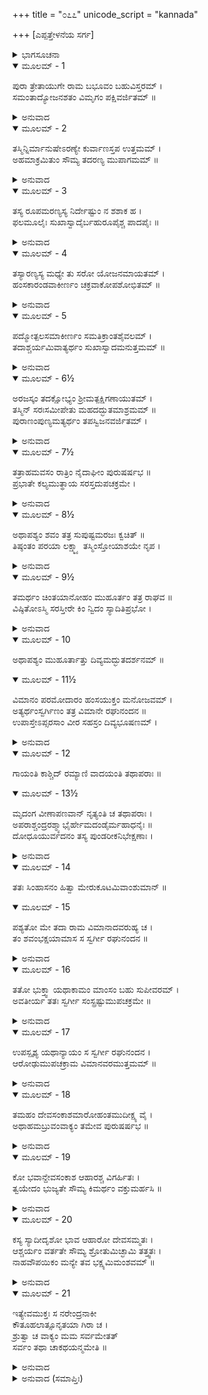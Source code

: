 +++
title = "೦೭೭"
unicode_script = "kannada"

+++
[ಎಪ್ಪತ್ತೇಳನೆಯ ಸರ್ಗ]



<details><summary>ಭಾಗಸೂಚನಾ</summary>

ಅಗಸ್ತ್ಯರು ಸ್ವರ್ಗೀಯ ಪುರುಷನೊಬ್ಬನು ಶವಭಕ್ಷಣೆ ಮಾಡಿದ ಪ್ರಸಂಗವನ್ನು ಶ್ರೀರಾಮನಿಗೆ ಹೇಳಿದುದು
</details>

<details open><summary>ಮೂಲಮ್ - 1</summary>

ಪುರಾ ತ್ರೇತಾಯುಗೇ ರಾಮ ಬಭೂವಂ ಬಹುವಿಸ್ತರಮ್ ।  
ಸಮಂತಾದ್ಯೋಜನಶತಂ ವಿಮೃಗಂ ಪಕ್ಷಿವರ್ಜಿತಮ್ ॥
</details>

<details><summary>ಅನುವಾದ</summary>

(ಅಗಸ್ತ್ಯರು ಹೇಳುತ್ತಾರೆ -) ಶ್ರೀರಾಮಾ! ಹಿಂದಿನ ತ್ರೇತಾಯುಗದ ಮಾತು - ಒಂದು ಬಹಳ ದೊಡ್ಡ ವನವಿತ್ತು, ಅದು ಸುತ್ತಲೂ ನೂರು ಯೋಜನ ವ್ಯಾಪಿಸಿತ್ತು; ಆದರೆ ಆ ವನದಲ್ಲಿ ಪಶು-ಪಕ್ಷಿಗಳು ಇರಲಿಲ್ಲ.॥1॥
</details>

<details open><summary>ಮೂಲಮ್ - 2</summary>

ತಸ್ಮಿನ್ನಿರ್ಮಾನುಷೇಽರಣ್ಯೇ ಕುರ್ವಾಣಸ್ತಪ ಉತ್ತಮಮ್ ।  
ಅಹಮಾಕ್ರಮಿತುಂ ಸೌಮ್ಯ ತದರಣ್ಯ ಮುಪಾಗಮಮ್ ॥
</details>

<details><summary>ಅನುವಾದ</summary>

ಸೌಮ್ಯ! ಆ ನಿರ್ಜನ ವನದಲ್ಲಿ ಉತ್ತಮ ತಪಸ್ಸು ಮಾಡಲು ಉಪಯುಕ್ತ ಸ್ಥಾನವನ್ನು ಹುಡುಕುತ್ತಾ ತಿರುಗಾಡುತ್ತಾ ನಾನು ಅಲ್ಲಿಗೆ ಹೋದೆ.॥2॥
</details>

<details open><summary>ಮೂಲಮ್ - 3</summary>

ತಸ್ಯ ರೂಪಮರಣ್ಯಸ್ಯ ನಿರ್ದೇಷ್ಟುಂ ನ ಶಶಾಕ ಹ ।  
ಫಲಮೂಲೈಃ ಸುಖಾಸ್ವಾದೈರ್ಬಹುರೂಪೈಶ್ಚ ಪಾದಪೈಃ ॥
</details>

<details><summary>ಅನುವಾದ</summary>

ಆ ವನವು ಎಷ್ಟು ಸುಖದಾಯಕ ಇದ್ದಿತೋ, ಅದನ್ನು ತಿಳಿಸಲು ನಾನು ಅಸಮರ್ಥನಾಗಿದ್ದೇನೆ. ಸ್ವಾದಿಷ್ಟ ಫಲ-ಮೂಲ ಹಾಗೂ ಅನೇಕ ಆಕಾರದ ಬಣ್ಣದ ವೃಕ್ಷಗಳು ಅದರ ಶೋಭೆ ಹೆಚ್ಚಿಸಿದ್ದವು.॥3॥
</details>

<details open><summary>ಮೂಲಮ್ - 4</summary>

ತಸ್ಯಾರಣ್ಯಸ್ಯ ಮಧ್ಯೇ ತು ಸರೋ ಯೋಜನಮಾಯತಮ್ ।  
ಹಂಸಕಾರಂಡವಾಕೀರ್ಣಂ ಚಕ್ರವಾಕೋಪಶೋಭಿತಮ್ ॥
</details>

<details><summary>ಅನುವಾದ</summary>

ಆ ವನದ ಮಧ್ಯದಲ್ಲಿ ಒಂದು ಸರೋವರವಿತ್ತು, ಅದರ ಉದ್ದ-ಅಗಲ ಒಂದೊಂದು ಯೋಜನವಿತ್ತು. ಅದರಲ್ಲಿ ಹಂಸ, ಕಾರಂಡವ, ಮೊದಲಾದ ಜಲಪಕ್ಷಿಗಳಿದ್ದು, ಚಕ್ರವಾಕಗಳ ಜೋಡಿಗಳು ಅದರ ಶೋಭೆ ಹೆಚ್ಚಿಸಿದ್ದವು.॥4॥
</details>

<details open><summary>ಮೂಲಮ್ - 5</summary>

ಪದ್ಮೋತ್ಪಲಸಮಾಕೀರ್ಣಂ ಸಮತಿಕ್ರಾಂತಶೈವಲಮ್ ।  
ತದಾಶ್ಚರ್ಯಮಿವಾತ್ಯರ್ಥಂ ಸುಖಾಸ್ವಾದಮನುತ್ತಮಮ್ ॥
</details>

<details><summary>ಅನುವಾದ</summary>

ಅದರಲ್ಲಿ ಕಮಲ, ನೈದಿಲೆ ಅರಳಿದ್ದವು, ಸರೋವರಕ್ಕೆ ಯಾವುದೇ ಹೆಸರಿರಲಿಲ್ಲ. ಆ ಪರಮೋತ್ತಮ ಸರೋವರ ಅತ್ಯಂತ ಆಶ್ಚರ್ಯಮಯವಾಗಿ ಕಾಣುತ್ತಿತ್ತು. ಅದರ ನೀರು ಕುಡಿಯಲು ಸ್ವಾದಿಷ್ಟ ಮತ್ತು ಸುಖದವಾಗಿತ್ತು.॥5॥
</details>

<details open><summary>ಮೂಲಮ್ - 6½</summary>

ಅರಜಸ್ಕಂ ತದಕ್ಷೋಭ್ಯಂ ಶ್ರೀಮತ್ಪಕ್ಷಿಗಣಾಯುತಮ್ ।  
ತಸ್ಮಿನ್ ಸರಃಸಮೀಪೇತು ಮಹದದ್ಭುತಮಾಶ್ರಮಮ್ ॥  
ಪುರಾಣಂಪುಣ್ಯಮತ್ಯರ್ಥಂ ತಪಸ್ವಿಜನವರ್ಜಿತಮ್ ।
</details>

<details><summary>ಅನುವಾದ</summary>

ಕೆಸರಿಲ್ಲದೆ ಅದು ಸ್ವಚ್ಛವಾಗಿತ್ತು. ಅದನ್ನು ಯಾರೂ ದಾಟಲಾರರು. ಅದರೊಳಗೆ ಸುಂದರ ಪಕ್ಷಿಳು ಕಲರವ ಮಾಡುತ್ತಿದ್ದವು. ಆ ಸರೋವರದ ಬಳಿ ಒಂದು ಪುರಾತನ, ವಿಶಾಲ, ಅದ್ಭುತ ಆಶ್ರಮವಿದ್ದು, ಆದರೆ ಒಬ್ಬನೂ ತಪಸ್ವಿಗಳು ಇರಲಿಲ್ಲ.॥6½॥
</details>

<details open><summary>ಮೂಲಮ್ - 7½</summary>

ತತ್ರಾಹಮವಸಂ ರಾತ್ರಿಂ ನೈದಾಘೀಂ ಪುರುಷರ್ಷಭ ॥  
ಪ್ರಭಾತೇ ಕಲ್ಯಮುತ್ಥಾಯ ಸರಸ್ತದುಪಚಕ್ರಮೇ ।
</details>

<details><summary>ಅನುವಾದ</summary>

ಪುರುಷಶ್ರೇಷ್ಠನೇ! ಗ್ರೀಷ್ಮಋತುವಿನ ರಾತ್ರಿಯಲ್ಲಿ ನಾನು ಆ ಆಶ್ರಮದಲ್ಲಿ ತಂಗಿದ್ದೆ. ಪ್ರಾತಃಕಾಲ ಎದ್ದು ಸ್ನಾನಾದಿ ಗಳಿಗಾಗಿ ನಾನು ಆ ಸರೋವರದ ತಡಿಗೆ ಹೋದೆ.॥7½॥
</details>

<details open><summary>ಮೂಲಮ್ - 8½</summary>

ಅಥಾಪಶ್ಯಂ ಶವಂ ತತ್ರ ಸುಪುಷ್ಟಮರಜಃ ಕ್ವಚಿತ್ ॥  
ತಿಷ್ಠಂತಂ ಪರಯಾ ಲಕ್ಷ್ಮ್ಯಾ ತಸ್ಮಿಂಸ್ತೋಯಾಶಯೇ ನೃಪ ।
</details>

<details><summary>ಅನುವಾದ</summary>

ಆಗ ನನಗೆ ಅಲ್ಲಿ ಹೃಷ್ಟ-ಪುಷ್ಟವಾದ, ನಿರ್ಮಲವಾದ ಒಂದು ಶವ ಕಂಡುಬಂತು. ಅದರಲ್ಲಿ ಎಲ್ಲಿಯೂ ಮಲಿನತೆ ಇರಲಿಲ್ಲ. ನರೇಶ್ವರ! ಆ ಶವವು ಜಲಾಶಯದ ತೀರದಲ್ಲಿ ಬಿದ್ದಿತ್ತು.॥8½॥
</details>

<details open><summary>ಮೂಲಮ್ - 9½</summary>

ತಮರ್ಥಂ ಚಿಂತಯಾನೋಹಂ ಮುಹೂರ್ತಂ ತತ್ರ ರಾಘವ ॥  
ವಿಷ್ಠಿತೋಽಸ್ಮಿ ಸರಸ್ತೀರೇ ಕಿಂ ನ್ವಿದಂ ಸ್ಯಾದಿತಿಪ್ರಭೋ ।
</details>

<details><summary>ಅನುವಾದ</summary>

ಪ್ರಭೋ! ರಘುನಂದನ! ಇದೇನು ಎಂದು ನಾನು ಆ ಶವದ ಕುರಿತು ಯೋಚಿಸುತ್ತಿದ್ದೆ. ಅಲ್ಲಿ ಎರಡು ಗಳಿಗೆ ಆ ಪುಷ್ಕರಿಣಿಯ ತೀರದಲ್ಲಿ ಕುಳಿತ್ತಿದ್ದೆ.॥9½॥
</details>

<details open><summary>ಮೂಲಮ್ - 10</summary>

ಅಥಾಪಶ್ಯಂ ಮುಹೂರ್ತಾತ್ತು ದಿವ್ಯಮದ್ಭುತದರ್ಶನಮ್ ॥
</details>

<details open><summary>ಮೂಲಮ್ - 11½</summary>

ವಿಮಾನಂ ಪರಮೋದಾರಂ ಹಂಸಯುಕ್ತಂ ಮನೋಜವಮ್ ।  
ಅತ್ಯರ್ಥಂಸ್ವರ್ಗಿಣಂ ತತ್ರ ವಿಮಾನೇ ರಘುನಂದನ ॥  
ಉಪಾಸ್ತೇಽಪ್ಸರಸಾಂ ವೀರ ಸಹಸ್ರಂ ದಿವ್ಯಭೂಷಣಮ್ ।
</details>

<details><summary>ಅನುವಾದ</summary>

ಎರಡು ಗಳಿಗೆ ಕಳೆಯುತ್ತಲೇ ಅಲ್ಲಿ ಒಂದು ದಿವ್ಯ, ಅದ್ಭುತ, ಉತ್ತಮ ಹಂಸಯುಕ್ತ, ಮನೋವೇಗದಂತಹ ವಿಮಾನ ಇಳಿಯಿತು. ರಘುನಂದನ! ಆ ವಿಮಾನದಲ್ಲಿ ಅತ್ಯಂತ ರೂಪವಂತ ಓರ್ವ ಸ್ವರ್ಗವಾಸೀ ದೇವತೆ ಕುಳಿತ್ತಿದ್ದನು. ದಿವ್ಯ ಆಭೂಷಣಗಳಿಂದ ವಿಭೂಷಿತ ಸಾವಿರಾರು ಅಪ್ಸರೆಯರು ಅವನ ಸೇವೆಗಾಗಿ ಅದರಲ್ಲಿ ಕುಳಿತ್ತಿದ್ದರು.॥10-11½॥
</details>

<details open><summary>ಮೂಲಮ್ - 12</summary>

ಗಾಯಂತಿ ಕಾಶ್ಚಿದ್ ರಮ್ಯಾಣಿ ವಾದಯಂತಿ ತಥಾಪರಾಃ ॥
</details>

<details open><summary>ಮೂಲಮ್ - 13½</summary>

ಮೃದಂಗ ವೀಣಾಪಣವಾನ್ ನೃತ್ಯಂತಿ ಚ ತಥಾಪರಾಃ ।  
ಅಪರಾಶ್ಚಂದ್ರರಶ್ಮ್ಯಾಭೈರ್ಹೇಮದಂಡೈರ್ಮಹಾಧನೈಃ ॥  
ದೋಧೂಯುರ್ವದನಂ ತಸ್ಯ ಪುಂಡರೀಕನಿಭೇಕ್ಷಣಾಃ ।
</details>

<details><summary>ಅನುವಾದ</summary>

ಅವರಲ್ಲಿ ಕೆಲವರು ಮನೋಹರ ಹಾಡು ಹಾಡುತ್ತಿದ್ದರೆ, ಕೆಲವರು ಮೃದಂಗ, ವೀಣೆ, ಪಣವ ಮೊದಲಾದ ವಾದ್ಯಗಳನ್ನು ನುಡಿಸುತ್ತಿದ್ದರು. ಇತರ ಅನೇಕ ಅಪ್ಸರೆಯರು ನಾಟ್ಯವಾಡುತ್ತಿದ್ದರು. ಅರಳಿದ ಕಮಲಗಳಂತೆ ನೇತ್ರಗಳುಳ್ಳ ಇತರ ಅಪ್ಸರೆ ಯರು ಸ್ವರ್ಣಮಯ ದಂಡದಿಂದ ವಿಭೂಷಿತ, ಚಂದ್ರನಂತೆ ಬೆಳ್ಳಗಿನ ಚಾಮರಗಳನ್ನು ಬೀಸುತ್ತಾ ಸ್ವರ್ಗವಾಸೀ ದೇವತೆಗೆ ಗಾಳಿ ಹಾಕುತ್ತಿದ್ದರು.॥12-13½॥
</details>

<details open><summary>ಮೂಲಮ್ - 14</summary>

ತತಃ ಸಿಂಹಾಸನಂ ಹಿತ್ವಾ ಮೇರುಕೂಟಮಿವಾಂಶುಮಾನ್ ॥
</details>

<details open><summary>ಮೂಲಮ್ - 15</summary>

ಪಶ್ಯತೋ ಮೇ ತದಾ ರಾಮ ವಿಮಾನಾದವರುಹ್ಯ ಚ ।  
ತಂ ಶವಂಭಕ್ಷಯಾಮಾಸ ಸ ಸ್ವರ್ಗೀ ರಘುನಂದನ ॥
</details>

<details><summary>ಅನುವಾದ</summary>

ರಘುಕುಲನಂದನ ಶ್ರೀರಾಮಾ! ಅನಂತರ ಸೂರ್ಯನು ಮೇರುಪರ್ವತದಿಂದ ಕೆಳಗೆ ಇಳಿಯುವಂತೆ ಆ ಸ್ವರ್ಗವಾಸೀ ಪುರುಷನು ವಿಮಾನದಿಂದ ಇಳಿದು ನಾನು ನೋಡು-ನೋಡುತ್ತಿರುವಂತೆಯೇ ಆ ಶವವನ್ನು ಭಕ್ಷಿಸಿದನು.॥14-15॥
</details>

<details open><summary>ಮೂಲಮ್ - 16</summary>

ತತೋ ಭುಕ್ತ್ವಾ ಯಥಾಕಾಮಂ ಮಾಂಸಂ ಬಹು ಸುಪೀವರಮ್ ।  
ಅವತೀರ್ಯ ತತಃ ಸ್ವರ್ಗೀ ಸಂಸ್ಪ್ರಷ್ಟುಮುಪಚಕ್ರಮೇ ॥
</details>

<details><summary>ಅನುವಾದ</summary>

ಸ್ವೇಚ್ಛೆಯಿಂದ ಆ ಸುಪುಷ್ಟ, ಸಾಕಷ್ಟು ಮಾಂಸವನ್ನು ತಿಂದು ಈ ಸ್ವರ್ಗೀಯ ದೇವತೆ ಸರೋವರಕ್ಕೆ ಇಳಿದು ಕೈ-ಬಾಯಿ ತೊಳೆಯತೊಡಗಿದನು.॥16॥
</details>

<details open><summary>ಮೂಲಮ್ - 17</summary>

ಉಪಸ್ಪೃಶ್ಯ ಯಥಾನ್ಯಾಯಂ ಸ ಸ್ವರ್ಗೀ ರಘುನಂದನ ।  
ಆರೋಢುಮುಪಚಕ್ರಾಮ ವಿಮಾನವರಮುತ್ತಮಮ್ ॥
</details>

<details><summary>ಅನುವಾದ</summary>

ರಘುನಂದನ! ಯಥೋಚಿತ ಬಾಯಿ ಮುಕ್ಕಳಿಸಿ ಆಚಮನ ಮಾಡಿ ಆ ಸ್ವರ್ಗವಾಸೀ ಪುರುಷನು ಆ ಉತ್ತಮ ವಿಮಾನವನ್ನು ಏರಲು ತೊಡಗಿದನು.॥17॥
</details>

<details open><summary>ಮೂಲಮ್ - 18</summary>

ತಮಹಂ ದೇವಸಂಕಾಶಮಾರೋಹಂತಮುದೀಕ್ಷ್ಯ ವೈ ।  
ಅಥಾಹಮಬ್ರುವಂವಾಕ್ಯಂ ತಮೇವ ಪುರುಷರ್ಷಭ ॥
</details>

<details><summary>ಅನುವಾದ</summary>

ಪುರುಷೋತ್ತಮ! ಆ ದೇವತುಲ್ಯ ಪುರುಷನು ವಿಮಾನವನ್ನು ಏರುವಾಗ ನಾನು ಅವನಲ್ಲಿ ಕೇಳಿದೆ.॥18॥
</details>

<details open><summary>ಮೂಲಮ್ - 19</summary>

ಕೋ ಭವಾನ್ದೇವಸಂಕಾಶ ಆಹಾರಶ್ಚ ವಿಗರ್ಹಿತಃ ।  
ತ್ವಯೇದಂ ಭುಜ್ಯತೇ ಸೌಮ್ಯ ಕಿಮರ್ಥಂ ವಕ್ತುಮರ್ಹಸಿ ॥
</details>

<details><summary>ಅನುವಾದ</summary>

ಸೌಮ್ಯ! ದೇವೋತ್ತಮ ಪುರುಷನೇ! ನೀವು ಯಾರು? ಯಾತಕ್ಕಾಗಿ ಇಂತಹ ಘ್ರಣಿತ ಆಹಾರ ಸ್ವೀಕರಿಸುತ್ತಿರುವಿರಿ? ಇದನ್ನು ತಿಳಿಸುವ ಕೃಪೆ ಮಾಡಿರಿ.॥19॥
</details>

<details open><summary>ಮೂಲಮ್ - 20</summary>

ಕಸ್ಯ ಸ್ಯಾದೀದೃಶೋ ಭಾವ ಆಹಾರೋ ದೇವಸಮ್ಮತಃ ।  
ಆಶ್ಚರ್ಯಂ ವರ್ತತೇ ಸೌಮ್ಯ ಶ್ರೋತುಮಿಚ್ಛಾಮಿ ತತ್ತ್ವತಃ ।  
ನಾಹವೌಪಯಿಕಂ ಮನ್ಯೇ ತವ ಭಕ್ಷ್ಯಮಿಮಂಶವಮ್ ॥
</details>

<details><summary>ಅನುವಾದ</summary>

ದೇವತುಲ್ಯ ತೇಜಸ್ವೀ ಪುರುಷನೇ! ಇಂತಹ ದಿವ್ಯ ಸ್ವರೂಪ ಮತ್ತು ಇಂತಹ ನಿಂದ್ಯವಾದ ಆಹಾರ ಯಾರದಾಗಬಹುದು? ನಿಮ್ಮಲ್ಲಿ ಈ ಎರಡೂ ಆಶ್ಚರ್ಯಜನಕ ಮಾತುಗಳಿವೆ. ಆದ್ದರಿಂದ ನಾನು ಇದರ ಯಥಾರ್ಥ ರಹಸ್ಯ ಕೇಳಲು ಬಯಸುತ್ತೇನೆ. ಏಕೆಂದರೆ ಈ ಶವವು ನಿಮಗೆ ಯೋಗ್ಯ ಆಹಾರವೆಂದು ನಾನು ತಿಳಿಯುವುದಿಲ್ಲ.॥20॥
</details>

<details open><summary>ಮೂಲಮ್ - 21</summary>

ಇತ್ಯೇವಮುಕ್ತಃ ಸ ನರೇಂದ್ರನಾಕೀ  
ಕೌತೂಹಲಾತ್ಸೂನೃತಯಾ ಗಿರಾ ಚ ।  
ಶ್ರುತ್ವಾ ಚ ವಾಕ್ಯಂ ಮಮ ಸರ್ವಮೇತತ್  
ಸರ್ವಂ ತಥಾ ಚಾಕಥಯನ್ಮಮೇತಿ ॥
</details>

<details><summary>ಅನುವಾದ</summary>

ನರೇಶ್ವರ! ಕುತೂಹಲದಿಂದ ನಾನು ಮಧುರ ವಾಣಿಯಲ್ಲಿ ಆ ಸ್ವರ್ಗೀಯ ಪುರುಷನಲ್ಲಿ ಹೀಗೆ ಕೇಳಿದಾಗ ನನ್ನ ಮಾತುಗಳನ್ನು ಕೇಳಿ ಅವರು ನನಗೆ ಎಲ್ಲವನ್ನು ತಿಳಿಸಿದರು.॥21॥
</details>

<details><summary>ಅನುವಾದ (ಸಮಾಪ್ತಿಃ)</summary>

ಶ್ರೀವಾಲ್ಮೀಕಿ ವಿರಚಿತ ಆರ್ಷರಾಮಾಯಣ ಆದಿಕಾವ್ಯದ ಉತ್ತರ ಕಾಂಡದಲ್ಲಿ ಎಪ್ಪತ್ತೇಳನೆಯ ಸರ್ಗ ಪೂರ್ಣವಾಯಿತು. ॥77॥
</details>
